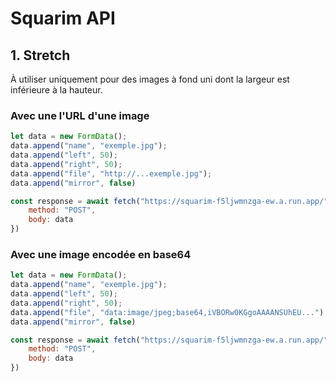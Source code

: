 # Squarim API

## 1. Stretch

À utiliser uniquement pour des images à fond uni dont la largeur est inférieure à la hauteur.

### Avec une l'URL d'une image

```javascript
let data = new FormData();
data.append("name", "exemple.jpg");
data.append("left", 50);
data.append("right", 50); 
data.append("file", "http://...exemple.jpg");
data.append("mirror", false)

const response = await fetch("https://squarim-f5ljwmnzga-ew.a.run.app/", {
    method: "POST",
    body: data
})
```

### Avec une image encodée en base64

```javascript
let data = new FormData();
data.append("name", "exemple.jpg");
data.append("left", 50);
data.append("right", 50); 
data.append("file", "data:image/jpeg;base64,iVBORw0KGgoAAAANSUhEU...");
data.append("mirror", false)

const response = await fetch("https://squarim-f5ljwmnzga-ew.a.run.app/", {
    method: "POST",
    body: data
})
```
